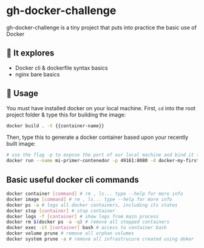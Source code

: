 # gh-docker-challenge

gh-docker-challenge is a tiny project that puts into practice the basic use of Docker

## 🔎 It explores
- Docker cli & dockerfile syntax basics
- nginx bare basics


## 🚀 Usage

You must have installed docker on your local machine.
First, <code>cd</code> into the root project folder & type this for building the image:

```bash
docker build . -t {{container-name}}
```

Then, type this to generate a docker container based upon your recently built image:
```bash
# use the flag -p to expose the port of our local machine and bind it to the one defined in our dockerfile
docker run --name mi-primer-contenedor -p 49161:8080 -d docker-my-first-steps
```

## Basic useful docker cli commands
```bash
docker container [command] # rm , ls... type --help for more info
docker image [command] # rm , ls... type --help for more info
docker ps -a # logs all docker containers, including its states
docker stop [container] # stop container
docker logs -f [container] # show logs from main process
docker rm $(docker ps -a -q) # remove all stopped containers
docker exec -it [container] bash # access to container bash
docker volume prune # remove all orphan volumes
docker system prune -a # remove all infrastrucure created using doker
```

